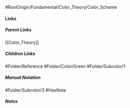 #RootOrigin/Fundamental/Color_Theory/Color_Scheme
#### Links
##### Parent Links
[[Color_Theory]]
##### Children Links
#Folder/Reference
#Folder/Color/Green
#Folder/Subcolor/1
##### Manual Notation
#Folder/Subcolor/3
#HasNote
##### Notes